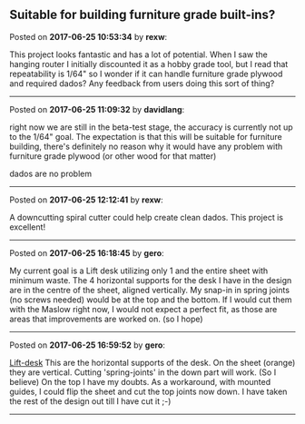 ## Suitable for building furniture grade built-ins?
Posted on **2017-06-25 10:53:34** by **rexw**:

This project looks fantastic and has a lot of potential. When I saw the hanging router I initially discounted it as a hobby grade tool, but I read that repeatability is 1/64" so I wonder if it can handle furniture grade plywood and required dados?  Any feedback from users doing this sort of thing?

---

Posted on **2017-06-25 11:09:32** by **davidlang**:

right now we are still in the beta-test stage, the accuracy is currently not up to the 1/64" goal. The expectation is that this will be suitable for furniture building, there's definitely no reason why it would have any problem with furniture grade plywood (or other wood for that matter)



dados are no problem

---

Posted on **2017-06-25 12:12:41** by **rexw**:

A downcutting spiral cutter could help create clean dados. This project is excellent!

---

Posted on **2017-06-25 16:18:45** by **gero**:

My current goal is a Lift desk utilizing only 1 and the entire sheet with minimum waste. The 4 horizontal supports for the desk I have in the design are in the centre of the sheet, aligned vertically. My snap-in in spring joints (no screws needed) would be at the top and the bottom. If I would cut them with the Maslow right now, I would not expect a perfect fit, as those are areas that improvements are worked on. (so I hope)

---

Posted on **2017-06-25 16:59:52** by **gero**:

[Lift-desk](../../images/qC/LS/qCLS_liftdesk.jpg.jpg)  This are the horizontal supports of the desk. On the sheet (orange) they are vertical. Cutting 'spring-joints' in the down part will work. (So I believe) On the top I have my doubts. As a workaround, with mounted guides, I could flip the sheet and cut the top joints now down. I have taken the rest of the design out till I have cut it ;-)

---

